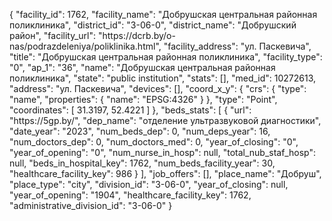 {
    "facility_id": 1762,
    "facility_name": "Добрушская центральная районная поликлиника",
    "district_id": "3-06-0",
    "district_name": "Добрушский район",
    "facility_url": "https:\/\/dcrb.by\/o-nas\/podrazdeleniya\/poliklinika.html",
    "facility_address": "ул. Паскевича",
    "title": "Добрушская центральная районная поликлиника",
    "facility_type": "0",
    "ap_1": "36",
    "name": "Добрушская центральная районная поликлиника",
    "state": "public institution",
    "stats": [],
    "med_id": 10272613,
    "address": "ул. Паскевича",
    "devices": [],
    "coord_x_y": {
        "crs": {
            "type": "name",
            "properties": {
                "name": "EPSG:4326"
            }
        },
        "type": "Point",
        "coordinates": [
            31.3197,
            52.4221
        ]
    },
    "beds_stats": [
        {
            "url": "https:\/\/5gp.by\/",
            "dep_name": "отделение ультразвуковой диагностики",
            "date_year": "2023",
            "num_beds_dep": 0,
            "num_deps_year": 16,
            "num_doctors_dep": 0,
            "num_doctors_med": 0,
            "year_of_closing": "0",
            "year_of_opening": "0",
            "num_nurse_in_hosp": null,
            "total_nub_staf_hosp": null,
            "beds_in_hospital_key": 1762,
            "num_beds_facility_year": 30,
            "healthcare_facility_key": 986
        }
    ],
    "job_offers": [],
    "place_name": "Добруш",
    "place_type": "city",
    "division_id": "3-06-0",
    "year_of_closing": null,
    "year_of_opening": "1904",
    "healthcare_facility_key": 1762,
    "administrative_division_id": "3-06-0"
}